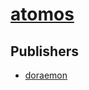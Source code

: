 # [atomos](https://pypi.org/project/atomos)



## Publishers
- [doraemon](https://pypi.org/user/doraemon)

